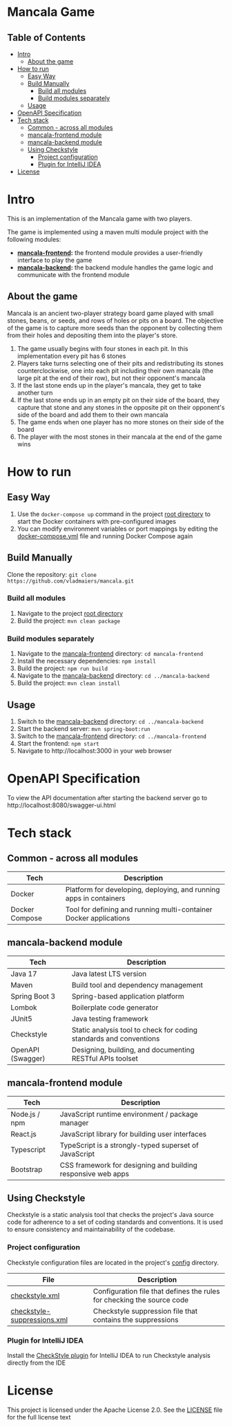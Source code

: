 # Mancala Game

## Table of Contents

* [Intro]
  * [About the game]
* [How to run]
  * [Easy Way]
  * [Build Manually]
    * [Build all modules]
    * [Build modules separately]
  * [Usage]
* [OpenAPI Specification]
* [Tech stack]
  * [Common - across all modules]
  * [mancala-frontend module]
  * [mancala-backend module]
  * [Using Checkstyle]
    * [Project configuration]
    * [Plugin for IntelliJ IDEA]
* [License]

# Intro

This is an implementation of the Mancala game with two players.

The game is implemented using a maven multi module project with the following modules:

* **[mancala-frontend]:** the frontend module provides a user-friendly interface to play the game
* **[mancala-backend]:** the backend module handles the game logic and communicate with the frontend module

## About the game

Mancala is an ancient two-player strategy board game played with small stones, beans, or seeds, and rows of holes or pits on a board.
The objective of the game is to capture more seeds than the opponent by collecting them from their holes and depositing them into the player's store.

1. The game usually begins with four stones in each pit. In this implementation every pit has 6 stones
2. Players take turns selecting one of their pits and redistributing its stones counterclockwise, one into each pit including their own 
   mancala (the large pit at the end of their row), but not their opponent's mancala
3. If the last stone ends up in the player's mancala, they get to take another turn
4. If the last stone ends up in an empty pit on their side of the board, they capture that stone and any stones in the opposite pit on 
   their opponent's side of the board and add them to their own mancala
5. The game ends when one player has no more stones on their side of the board
6. The player with the most stones in their mancala at the end of the game wins

# How to run

## Easy Way

1. Use the `docker-compose up` command in the project [root directory] to start the Docker containers with pre-configured images
2. You can modify environment variables or port mappings by editing the [docker-compose.yml] file and running Docker Compose again

## Build Manually

Clone the repository: `git clone https://github.com/vladmaiers/mancala.git`

### Build all modules
1. Navigate to the project [root directory]
2. Build the project: `mvn clean package`

### Build modules separately
1. Navigate to the [mancala-frontend] directory: `cd mancala-frontend`
2. Install the necessary dependencies: `npm install`
3. Build the project: `npm run build`
4. Navigate to the [mancala-backend] directory: `cd ../mancala-backend`
5. Build the project: `mvn clean install`

## Usage

1. Switch to the [mancala-backend] directory: `cd ../mancala-backend`
2. Start the backend server: `mvn spring-boot:run`
3. Switch to the [mancala-frontend] directory: `cd ../mancala-frontend`
4. Start the frontend: `npm start`
5. Navigate to http://localhost:3000 in your web browser

# OpenAPI Specification

To view the API documentation after starting the backend server go to http://localhost:8080/swagger-ui.html

# Tech stack

## Common - across all modules

| Tech           | Description                                                        |
|----------------|--------------------------------------------------------------------|
| Docker         | Platform for developing, deploying, and running apps in containers |
| Docker Compose | Tool for defining and running multi-container Docker applications  |

## mancala-backend module
| Tech              | Description                                                        |
|-------------------|--------------------------------------------------------------------|
| Java 17           | Java latest LTS version                                            |
| Maven             | Build tool and dependency management                               |
| Spring Boot 3     | Spring-based application platform                                  |
| Lombok            | Boilerplate code generator                                         |
| JUnit5            | Java testing framework                                             |
| Checkstyle        | Static analysis tool to check for coding standards and conventions |
| OpenAPI (Swagger) | Designing, building, and documenting RESTful APIs toolset          |

## mancala-frontend module
| Tech          | Description                                                  |
|---------------|--------------------------------------------------------------|
| Node.js / npm | JavaScript runtime environment / package manager             |
| React.js      | JavaScript library for building user interfaces              |
| Typescript    | TypeScript is a strongly-typed superset of JavaScript        |
| Bootstrap     | CSS framework for designing and building responsive web apps |

## Using Checkstyle

Checkstyle is a static analysis tool that checks the project's Java source code for adherence to a set of coding standards and conventions.
It is used to ensure consistency and maintainability of the codebase.

### Project configuration

Checkstyle configuration files are located in the project's [config] directory.

| File                          | Description                                                            |
|-------------------------------|------------------------------------------------------------------------|
| [checkstyle.xml]              | Configuration file that defines the rules for checking the source code |
| [checkstyle-suppressions.xml] | Checkstyle suppression file that contains the suppressions             |

### Plugin for IntelliJ IDEA

Install the [CheckStyle plugin] for IntelliJ IDEA to run Checkstyle analysis directly from the IDE

# License

This project is licensed under the Apache License 2.0. See the [LICENSE] file for the full license text

[//]: # (Links)

[Intro]: #intro
[About the game]: #about-the-game
[How to run]: #how-to-run
[Build Manually]: #build-manually
[Build all modules]: #build-all-modules
[Build modules separately]: #build-modules-separately
[Easy Way]: #easy-way
[Usage]: #usage
[OpenAPI Specification]: #openapi-specification
[Tech stack]: #tech-stack
[Common - across all modules]: #common---across-all-modules
[mancala-frontend module]: #mancala-frontend-module
[mancala-backend module]: #mancala-backend-module
[Using Checkstyle]: #using-checkstyle
[Project configuration]: #project-configuration
[Plugin for IntelliJ IDEA]: #plugin-for-intellij-idea
[License]: #license

[root directory]: .
[mancala-frontend]: mancala-frontend
[mancala-backend]: mancala-backend
[docker-compose.yml]: docker-compose.yml

[config]: config/checkstyle
[checkstyle.xml]: config/checkstyle/checkstyle.xml
[checkstyle-suppressions.xml]: config/checkstyle/checkstyle-suppressions.xml
[CheckStyle plugin]: https://plugins.jetbrains.com/plugin/1065-checkstyle-idea

[LICENSE]: LICENSE.txt
